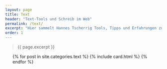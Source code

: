 ```yaml
---
layout: page
title: Text
header: "Text-Tools und Schreib im Web"
permalink: /text/
excerpt: "Hier sammelt Hannes Tscherrig Tools, Tipps und Erfahrungen zum Texten im Internet."
order: 1
---
```


> {{ page.excerpt }}

<ul class="post-list"> 
	{% for post in site.categories.text %}
	   {% include card.html  %}
	{% endfor %}
</ul>